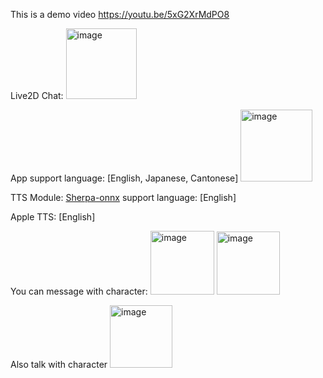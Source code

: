 This is a demo video
https://youtu.be/5xG2XrMdPO8

Live2D Chat:
<img width="113" alt="image" src="https://github.com/user-attachments/assets/85c3e77d-8efc-401d-9fa0-74ab3f9916a0" />

App support language:
[English, Japanese, Cantonese]
<img width="115" alt="image" src="https://github.com/user-attachments/assets/62d946c5-2aff-4bf4-8b53-b9d7bf941a18" />

TTS Module:
[Sherpa-onnx](https://github.com/k2-fsa/sherpa-onnx) support language: 
[English]

Apple TTS:
[English]

You can message with character:
<img width="102" alt="image" src="https://github.com/user-attachments/assets/afa6eb7a-4b9b-4f51-b2cb-9a2fdf6c7e34" />
<img width="101" alt="image" src="https://github.com/user-attachments/assets/6b3dbdfe-b0f0-44b4-8846-7bfaf216b943" />

Also talk with character 
<img width="100" alt="image" src="https://github.com/user-attachments/assets/e19d0c17-799b-474a-a0db-9168cd0ddc38" />
